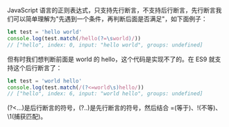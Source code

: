 
JavaScript 语言的正则表达式，只支持先行断言，不支持后行断言，先行断言我们可以简单理解为"先遇到一个条件，再判断后面是否满足"，如下面例子：

```js
let test = 'hello world'
console.log(test.match(/hello(?=\sworld)/))
// ["hello", index: 0, input: "hello world", groups: undefined]
```

但有时我们想判断前面是 world 的 hello，这个代码是实现不了的。在 ES9 就支持这个后行断言了：

```js
let test = 'world hello'
console.log(test.match(/(?<=world\s)hello/))
// ["hello", index: 6, input: "world hello", groups: undefined]
```

(?<…)是后行断言的符号，(?..)是先行断言的符号，然后结合 =(等于)、!(不等)、\1(捕获匹配)。